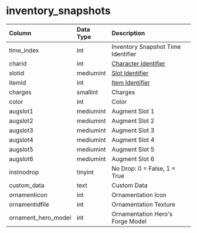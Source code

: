 # inventory\_snapshots

| Column | Data Type | Description |
| :--- | :--- | :--- |
| time\_index | int | Inventory Snapshot Time Identifier |
| charid | int | [Character Identifier](../../../schema/categories/characters/character_data.md) |
| slotid | mediumint | [Slot Identifier](../../../../categories/inventory/inventory-slots) |
| itemid | int | [Item Identifier](../../../schema/categories/items/items.md) |
| charges | smallint | Charges |
| color | int | Color |
| augslot1 | mediumint | Augment Slot 1 |
| augslot2 | mediumint | Augment Slot 2 |
| augslot3 | mediumint | Augment Slot 3 |
| augslot4 | mediumint | Augment Slot 4 |
| augslot5 | mediumint | Augment Slot 5 |
| augslot6 | mediumint | Augment Slot 6 |
| instnodrop | tinyint | No Drop: 0 = False, 1 = True |
| custom\_data | text | Custom Data |
| ornamenticon | int | Ornamentation Icon |
| ornamentidfile | int | Ornamentation Texture |
| ornament\_hero\_model | int | Ornamentation Hero's Forge Model |

